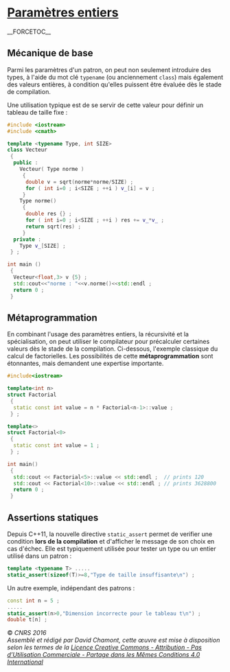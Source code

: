 # [Paramètres entiers](TheorieGenerique.md)

\_\_FORCETOC\_\_

## Mécanique de base

Parmi les paramètres d'un patron, on peut non seulement introduire des types, à l'aide du mot clé `typename` (ou anciennement `class`) mais également des valeurs entières, à condition qu'elles puissent être évaluée dès le stade de compilation.

Une utilisation typique est de se servir de cette valeur pour définir un tableau de taille fixe :

``` cpp
#include <iostream>
#include <cmath>

template <typename Type, int SIZE>
class Vecteur
 {
  public :
    Vecteur( Type norme )
     {
      double v = sqrt(norme*norme/SIZE) ;
      for ( int i=0 ; i<SIZE ; ++i ) v_[i] = v ; 
     }
    Type norme()
     {
      double res {} ;
      for ( int i=0 ; i<SIZE ; ++i ) res += v_*v_ ; 
      return sqrt(res) ;
     }
  private :
    Type v_[SIZE] ; 
 } ; 

int main ()
 {
  Vecteur<float,3> v {5} ;
  std::cout<<"norme : "<<v.norme()<<std::endl ;
  return 0 ; 
 }
```

## Métaprogrammation

En combinant l'usage des paramètres entiers, la récursivité et la spécialisation, on peut utiliser le compilateur pour précalculer certaines valeurs dès le stade de la compilation. Ci-dessous, l'exemple classique du calcul de factorielles. Les possibilités de cette **métaprogrammation** sont étonnantes, mais demandent une expertise importante.

``` cpp
#include<iostream>

template<int n>
struct Factorial
 {
  static const int value = n * Factorial<n-1>::value ;
 } ;

template<>
struct Factorial<0>
 {
  static const int value = 1 ;
 } ;

int main()
 {
  std::cout << Factorial<5>::value << std::endl ;  // prints 120
  std::cout << Factorial<10>::value << std::endl ; // prints 3628800
  return 0 ;
 }
```

## Assertions statiques

Depuis C++11, la nouvelle directive `static_assert` permet de verifier une condition **lors de la compilation** et d'afficher le message de son choix en cas d'échec. Elle est typiquement utilisée pour tester un type ou un entier utilisé dans un patron :

``` cpp
template <typename T> .....
static_assert(sizeof(T)>=8,"Type de taille insuffisante\n") ;
```

Un autre exemple, indépendant des patrons :

``` cpp
const int n = 5 ;
.....
static_assert(n>0,"Dimension incorrecte pour le tableau t\n") ;
double t[n] ;
```

  
  
© *CNRS 2016*  
*Assemblé et rédigé par David Chamont, cette œuvre est mise à disposition selon les termes de la [Licence Creative Commons - Attribution - Pas d’Utilisation Commerciale - Partage dans les Mêmes Conditions 4.0 International](http://creativecommons.org/licenses/by-nc-sa/4.0/)*
